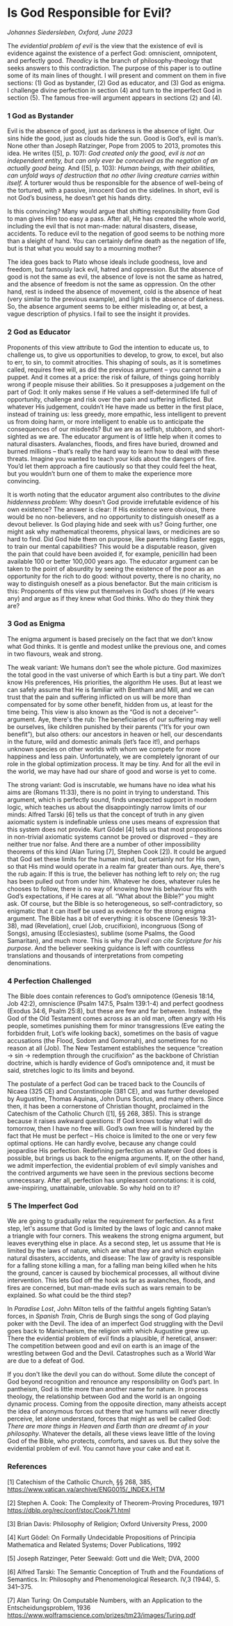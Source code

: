 # Is God Responsible for Evil?

*Johannes Siedersleben, Oxford, June 2023*


The *evidential problem of evil* is the view that the existence of evil is evidence against the existence of a perfect 
God: omniscient, omnipotent, and perfectly good. *Theodicy* is the branch of philosophy-theology that seeks answers to 
this contradiction. The purpose of this paper is to outline some of its main lines of thought. 
I will present and comment on them in five sections: (1) God as bystander, (2) God as educator, and (3) God as enigma. 
I challenge divine perfection in section (4) and turn to the imperfect God in section (5). 
The famous free-will argument appears in sections (2) and (4).

### 1 God as Bystander

Evil is the absence of good, just as darkness is the absence of light. Our sins hide the good, just as clouds hide 
the sun. Good is God’s, evil is man’s. None other than Joseph Ratzinger, Pope from 2005 to 2013, promotes this idea. 
He writes ([5], p. 107): *God created only the good, evil is not an independent entity, but can only ever be conceived as 
the negation of an actually good being.* And ([5], p. 103): *Human beings, with their abilities, can unfold ways of 
destruction that no other living creature carries within itself.* 
A torturer would thus be responsible for the absence of well-being of the tortured, 
with a passive, innocent God on the sidelines. 
In short, evil is not God’s business, he doesn’t get his hands dirty.

Is this convincing? Many would argue that shifting responsibility from God to man gives Him too easy a pass. 
After all, He has created the whole world, including the evil that is not man-made: natural disasters, disease, accidents. 
To reduce evil to the negation of good seems to be nothing more than a sleight of hand. 
You can certainly define death as the negation of life, but is that what you would say to a mourning mother?

The idea goes back to Plato whose ideals include goodness, love and freedom, 
but famously lack evil, hatred and oppression. 
But the absence of good is not the same as evil, the absence of love is not the same as hatred, 
and the absence of freedom is not the same as oppression. On the other hand, rest is indeed the absence of movement, 
cold is the absence of heat (very similar to the previous example), and light is the absence of darkness.
So, the absence argument seems to be either misleading or, at best, 
a vague description of physics. I fail to see the insight it provides.

### 2 God as Educator

Proponents of this view attribute to God the intention to educate us, to challenge us, to give us opportunities 
to develop, to grow, to excel, but also to err, to sin, to commit atrocities. This shaping of souls, as it is 
sometimes called, requires free will, as did the previous argument – you cannot train a puppet. 
And it comes at a price: the risk of failure, of things going horribly wrong if people misuse their abilities. 
So it presupposes a judgement on the part of God: It only makes sense if He values a self-determined life full 
of opportunity, challenge and risk over the pain and suffering inflicted. But whatever His judgement, 
couldn’t He have made us better in the first place, instead of training us: 
less greedy, more empathic, less intelligent to prevent us from doing harm, or more intelligent 
to enable us to anticipate the consequences of our misdeeds? But we are as selfish, stubborn, 
and short-sighted as we are. The educator argument is of little help when it comes to natural disasters. 
Avalanches, floods, and fires have buried, drowned and burned millions – 
that’s really the hard way to learn how to deal with these threats. 
Imagine you wanted to teach your kids about the dangers of fire. You’d let them approach a fire cautiously 
so that they could feel the heat, but you wouldn’t burn one of them to make the experience more convincing.

It is worth noting that the educator argument also contributes to the *divine hiddenness problem*: 
Why doesn’t God provide irrefutable evidence of his own existence? The answer is clear: 
If His existence were obvious, there would be no non-believers, and no opportunity to distinguish oneself as a 
devout believer. Is God playing hide and seek with us? Going further, one might ask why mathematical theorems, 
physical laws, or medicines are so hard to find. Did God hide them on purpose, like parents hiding Easter eggs, 
to train our mental capabilities? This would be a disputable reason, given the pain that could have been avoided if, 
for example, penicillin had been available 100 or better 100,000 years ago. The educator argument can be taken 
to the point of absurdity by seeing the existence of the poor as an opportunity for the rich to do good: 
without poverty, there is no charity, no way to distinguish oneself as a pious benefactor. But the main criticism 
is this: Proponents of this view put themselves in God’s shoes (if He wears any) and argue as if they knew what 
God thinks. Who do they think they are?

### 3 God as Enigma

The enigma argument is based precisely on the fact that we don’t know what God thinks. It is gentle and modest unlike 
the previous one, and comes in two flavours, weak and strong. 

The weak variant: We humans don’t see the whole picture. God maximizes the total good in the vast universe of which 
Earth is but a tiny part. We don’t know His preferences, His priorities, the algorithm He uses. But at least we can 
safely assume that He is familiar with Bentham and Mill, and we can trust that the pain and suffering inflicted on us 
will be more than compensated for by some other benefit, hidden from us, at least for the time being. This view is 
also known as the “God is not a deceiver”-argument. Aye, there's the rub: The beneficiaries of our suffering may 
well be ourselves, like children punished by their parents (“It’s for your own benefit”), but also others: our 
ancestors in heaven or hell, our descendants in the future, wild and domestic animals (let’s face it!), and perhaps 
unknown species on other worlds with whom we compete for more happiness and less pain. Unfortunately, we are 
completely ignorant of our role in the global optimization process. It may be tiny. And for all the evil in the world, 
we may have had our share of good and worse is yet to come.

The strong variant: God is inscrutable, we humans have no idea what his aims are (Romans 11:33), there is no point 
in trying to understand. This argument, which is perfectly sound, finds unexpected support in modern logic, 
which teaches us about the disappointingly narrow limits of our minds: Alfred Tarski [6] tells us that the concept 
of truth in any given axiomatic system is indefinable unless one uses means of expression that this system does 
not provide. Kurt Gödel [4] tells us that most propositions in non-trivial axiomatic systems cannot be proved 
or disproved – they are neither true nor false. And there are a number of other impossibility theorems of 
this kind (Alan Turing [7], Stephen Cook [2]). It could be argued that God set these limits for the human mind, 
but certainly not for His own, so that His mind would operate in a realm far greater than ours. 
Aye, there's the rub again: If this is true, the believer has nothing left to rely on; the rug 
has been pulled out from under him. Whatever he does, whatever rules he chooses to follow, 
there is no way of knowing how his behaviour fits with God’s expectations, if He cares at all. “What about the Bible?” 
you might ask. Of course, but the Bible is so heterogeneous, so self-contradictory, so enigmatic that it can itself 
be used as evidence for the strong enigma argument. The Bible has a bit of everything: it is obscene (Genesis 19:31-38), 
mad (Revelation), cruel (Job, crucifixion), incongruous (Song of Songs), amusing (Ecclesiastes), sublime (some Psalms, 
the Good Samaritan), and much more. This is why *the Devil can cite Scripture for his purpose*. And the believer 
seeking guidance is left with countless translations and thousands of interpretations from competing denominations.

### 4 Perfection Challenged

The Bible does contain references to God’s omnipotence (Genesis 18:14, Job 42:2), 
omniscience (Psalm 147:5, Psalm 139:1-4) and perfect goodness (Exodus 34:6, Psalm 25:8), but these are few and far 
between. Instead, the God of the Old Testament comes across as an old man, often angry with His people, sometimes 
punishing them for minor transgressions (Eve eating the forbidden fruit, Lot’s wife looking back), sometimes on 
the basis of vague accusations (the Flood, Sodom and Gomorrah), and sometimes for no reason at all (Job). 
The New Testament establishes the sequence “creation → sin → redemption through the crucifixion” as the backbone 
of Christian doctrine, which is hardly evidence of God’s omnipotence and, it must be said, stretches logic to its 
limits and beyond.

The postulate of a perfect God can be traced back to the Councils of Nicaea (325 CE) and Constantinople (381 CE), and 
was further developed by Augustine, Thomas Aquinas, John Duns Scotus, and many others. Since then, it has been 
a cornerstone of Christian thought, proclaimed in the Catechism of the Catholic Church ([1], §§ 268, 385). 
This is strange because it raises awkward questions:  If God knows today what I will do tomorrow, 
then I have no free will.  God’s own free will is hindered by the fact that He must be perfect – His choice is 
limited to the one or very few optimal options. He can hardly evolve, because any change could jeopardise 
His perfection. Redefining perfection as whatever God does is possible, but brings us back to the enigma arguments. 
If, on the other hand, we admit imperfection, the evidential problem of evil simply vanishes and the contrived 
arguments we have seen in the previous sections become unnecessary. After all, perfection has unpleasant connotations: 
it is cold, awe-inspiring, unattainable, unlovable. So why hold on to it?

### 5 The Imperfect God

We are going to gradually relax the requirement for perfection. As a first step, let's assume that God is limited by 
the laws of logic and cannot make a triangle with four corners. This weakens the strong enigma argument, 
but leaves everything else in place. As a second step, let us assume that He is limited by the laws of nature, 
which are what they are and which explain natural disasters, accidents, and disease: The law of gravity is 
responsible for a falling stone killing a man, for a falling man being killed when he hits the ground, cancer is 
caused by biochemical processes, all without divine intervention. This lets God off the hook as far as avalanches, 
floods, and fires are concerned, but man-made evils such as wars remain to be explained. 
So what could be the third step?

In *Paradise Lost*, John Milton tells of the faithful angels fighting Satan’s forces, in *Spanish Train*, 
Chris de Burgh sings the song of God playing poker with the Devil. The idea of an imperfect God struggling with 
the Devil goes back to Manichaeism, the religion with which Augustine grew up. There the evidential problem of evil 
finds a plausible, if heretical, answer: The competition between good and evil on earth is an image of the wrestling 
between God and the Devil. Catastrophes such as a World War are due to a defeat of God.

If you don't like the devil you can do without. Some dilute the concept of God beyond recognition and 
renounce any responsibility on God’s part. In pantheism, God is little more than another name for nature. 
In process theology, the relationship between God and the world is an ongoing dynamic process. Coming from 
the opposite direction, many atheists accept the idea of anonymous forces out there that we humans will never 
directly perceive, let alone understand, forces that might as well be called God: *There are more things in 
Heaven and Earth than are dreamt of in your philosophy*. Whatever the details, all these views leave little 
of the loving God of the Bible, who protects, comforts, and saves us. But they solve the evidential problem of evil. 
You cannot have your cake and eat it.

### References

[1] Catechism of the Catholic Church, §§ 268, 385, https://www.vatican.va/archive/ENG0015/_INDEX.HTM

[2] Stephen A. Cook: The Complexity of Theorem-Proving Procedures, 1971 https://dblp.org/rec/conf/stoc/Cook71.html

[3] Brian Davis: Philosophy of Religion; Oxford University Press, 2000

[4] Kurt Gödel: On Formally Undecidable Propositions of Principia Mathematica and Related Systems; 
Dover Publications, 1992

[5] Joseph Ratzinger, Peter Seewald: Gott und die Welt; DVA, 2000

[6] Alfred Tarski: The Semantic Conception of Truth and the Foundations of Semantics. In: Philosophy and Phenomenological Research. IV,3 (1944), S. 341–375.

[7] Alan Turing: On Computable Numbers, with an Application to the Entscheidungsproblem, 1936 https://www.wolframscience.com/prizes/tm23/images/Turing.pdf




